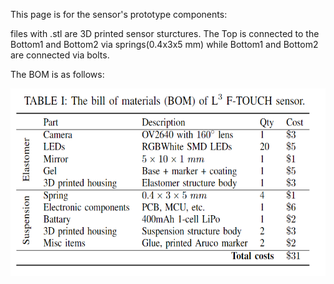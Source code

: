 This page is for the sensor's prototype components:

files with .stl are 3D printed sensor sturctures. The Top is connected to the Bottom1 and Bottom2 via springs(0.4x3x5 mm) while Bottom1 and Bottom2 are connected via bolts.

The BOM is as follows:
<p align="left">
  <img width="560" height="300" src="BOM .png">
</p>
